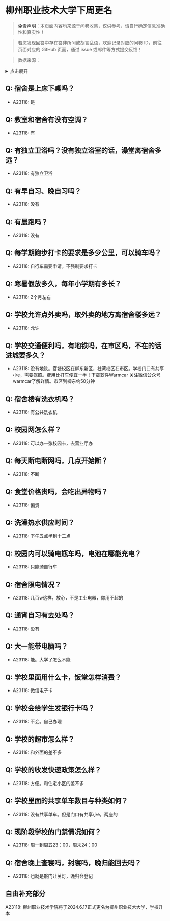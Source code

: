 # 柳州职业技术大学下周更名

> [免责声明](https://colleges.chat/#_3)：本页面内容均来源于问卷收集，仅供参考，请自行确定信息准确性和真实性！

> 若您发现回答中存在答非所问或胡言乱语，欢迎记录对应的问卷 ID，前往页面对应的 GitHub 页面，通过 issue 或邮件等方式提交反馈！

> 数据来源：

<details><summary>点击展开</summary>
<ul>
<li>A23118: 匿名 (2024 年 06 月)</li>
</ul>
</details>

## Q: 宿舍是上床下桌吗？

- A23118: 是

## Q: 教室和宿舍有没有空调？

- A23118: 有

## Q: 有独立卫浴吗？没有独立浴室的话，澡堂离宿舍多远？

- A23118: 有独立卫浴

## Q: 有早自习、晚自习吗？

- A23118: 没有

## Q: 有晨跑吗？

- A23118: 没有

## Q: 每学期跑步打卡的要求是多少公里，可以骑车吗？

- A23118: 自行车需要申请。不强制要求打卡

## Q: 寒暑假放多久，每年小学期有多长？

- A23118: 2个月左右

## Q: 学校允许点外卖吗，取外卖的地方离宿舍楼多远？

- A23118: 允许

## Q: 学校交通便利吗，有地铁吗，在市区吗，不在的话进城要多久？

- A23118: 没有地铁。官塘校区在柳东新区，社湾校区在市区。学校门口有共享小e，需要驾照。费用比打车便宜一半！下载软件Warmcar 关注微信公众号warmcar了解详情。市区到柳东约50分钟

## Q: 宿舍楼有洗衣机吗？

- A23118: 有公共洗衣机

## Q: 校园网怎么样？

- A23118: 可以办一张校园卡，去营业厅办

## Q: 每天断电断网吗，几点开始断？

- A23118: 不断

## Q: 食堂价格贵吗，会吃出异物吗？

- A23118: 偏贵

## Q: 洗澡热水供应时间？

- A23118: 下午五点半到十二点

## Q: 校园内可以骑电瓶车吗，电池在哪能充电？

- A23118: 只能骑自行车

## Q: 宿舍限电情况？

- A23118: 几百w这样，放心，不是工业电器，你用不超的

## Q: 通宵自习有去处吗？

- A23118: 没有

## Q: 大一能带电脑吗？

- A23118: 能。大学了怎么不能

## Q: 学校里面用什么卡，饭堂怎样消费？

- A23118: 微信电子卡

## Q: 学校会给学生发银行卡吗？

- A23118: 不会。自己办理

## Q: 学校的超市怎么样？

- A23118: 和外面的差不多

## Q: 学校的收发快递政策怎么样？

- A23118: 方便。和住宅小区的差不多

## Q: 学校里面的共享单车数目与种类如何？

- A23118: 没有共享单车。但是门口有共享小e，两座的

## Q: 现阶段学校的门禁情况如何？

- A23118: 周一到周五23：00，周末24：00

## Q: 宿舍晚上查寝吗，封寝吗，晚归能回去吗？

- A23118: 也就是敲门让关灯，晚归会登记

## 自由补充部分

A23118: 柳州职业技术学院将于2024.6.17正式更名为柳州职业技术大学，学校升本